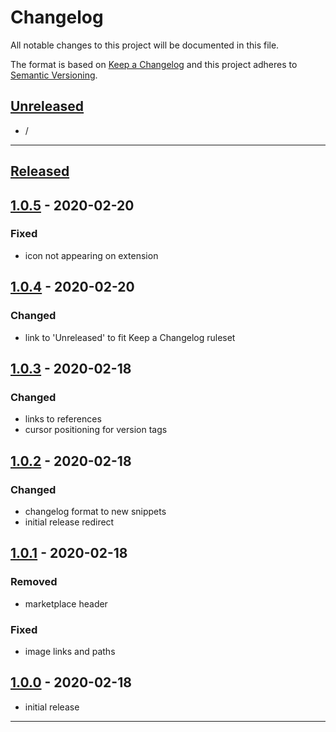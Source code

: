 # **Changelog**
All notable changes to this project will be documented in this file.

The format is based on [Keep a Changelog][Keep a Changelog] and this project adheres to [Semantic Versioning][Semantic Versioning].

## **[Unreleased]**

- /

---

## **[Released]**

## [1.0.5] - 2020-02-20

### Fixed
- icon not appearing on extension

## [1.0.4] - 2020-02-20

### Changed
- link to 'Unreleased' to fit Keep a Changelog ruleset

## [1.0.3] - 2020-02-18

### Changed
- links to references
- cursor positioning for version tags

## [1.0.2] - 2020-02-18

### Changed
- changelog format to new snippets
- initial release redirect


## [1.0.1] - 2020-02-18

### Removed
- marketplace header

### Fixed
- image links and paths


## [1.0.0] - 2020-02-18
- initial release

---

<!-- Links -->
[Keep a Changelog]: https://keepachangelog.com/
[Semantic Versioning]: https://semver.org/

<!-- Versions -->
[Unreleased]: https://github.com/RLNT/vscode-keepachangelog/compare/v1.0.0...HEAD
[Released]: https://github.com/RLNT/vscode-keepachangelog/releases
[1.0.5]: https://github.com/RLNT/vscode-keepachangelog/compare/v1.0.4..v1.0.5
[1.0.4]: https://github.com/RLNT/vscode-keepachangelog/compare/v1.0.3..v1.0.4
[1.0.3]: https://github.com/RLNT/vscode-keepachangelog/compare/v1.0.2..v1.0.3
[1.0.2]: https://github.com/RLNT/vscode-keepachangelog/compare/v1.0.1..v1.0.2
[1.0.1]: https://github.com/RLNT/vscode-keepachangelog/compare/v1.0.0..v1.0.1
[1.0.0]: https://github.com/RLNT/vscode-keepachangelog/releases/tag/v1.0.0
